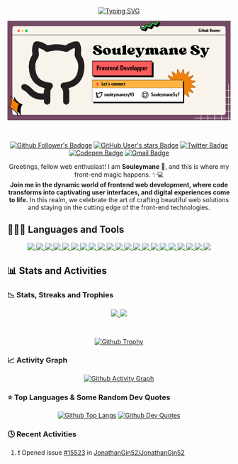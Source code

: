 <!-- Section 1: Automated Typing -->

<p align="center">
  <a href="https://git.io/typing-svg">
  <img src="https://readme-typing-svg.demolab.com?font=JetBrains+Mono&weight=800&pause=1000&color=CD5A57&random=true&width=700&height=50&lines=Web+Visionary%3A+Creator+of+Stunning+Interfaces;CSS+Navigator%3A+Sailing+between+Aesthetics+%26+Performance;JavaScript+Virtuoso%3A+Building+Dynamic+User+Interfaces;Responsive+Visionary%3A+Crafting+for+Modern+Screens;Web+Artisan%3A+Crafting+User-Centric+Experiences" alt="Typing SVG" /></a>
</p>

<!-- Section 2: Customs Banner -->

<p align="center">
  <a href="https://github.com/SouleymaneSy7/">
    <img src="./assets/my-github-banner.png" /></a>
</p>

<br>

<!--  Section 3: Social Badges Icons -->

<p align="center">
  <a href="https://github.com/SouleymaneSy7" title="My Followers On Github">
      <img alt="Github Follower's Badgge" src="https://img.shields.io/github/followers/souleymanesy7?style=for-the-badge&logo=github&logoColor=FFF&labelColor=B26856&color=DF826C"></a>  
  <a href="https://github.com/SouleymaneSy7?tab=stars" title="My Stars On Github">
    <img alt="GitHub User's stars Badge" src="https://img.shields.io/github/stars/souleymanesy7?affiliations=OWNER&style=for-the-badge&label=STARS&labelColor=176d64&color=219C90&link=https%3A%2F%2Fgithub.com%2FSouleymaneSy7%3Ftab%3Dstars"></a>
  <a href="https://twitter.com/souleymanesy43" title="Follow Me On Twitter">
    <img alt="Twitter Badge" src="https://img.shields.io/twitter/follow/souleymanesy43?label=%40souleymanesy43&style=for-the-badge&logo=twitter&logoColor=fff&labelColor=146AA8&color=1d98f0&link=https%3A%2F%2Ftwitter.com%2Fsouleymanesy43" /></a>
  <a href="https://codepen.io/souleymanesy7" title="Follow Me On Codepen.io">
    <img alt="Codepen Badge" src="https://img.shields.io/badge/CODEPEN-242526?style=for-the-badge&logo=codepen&logoColor=fff&label=FOLLOW%20ON&labelColor=9d7b4a&color=E1B16A&link=https%3A%2F%2Fcodepen.io%2Fsouleymanesy7%2F"/></a>
  <a href="mailto:souleymanesyservices@gmail.com" title="Send Me An E-mail">
    <img alt="Gmail Badge" src="https://img.shields.io/badge/souleymanesyservices%40gmail.com-AE2D68?style=for-the-badge&logo=gmail&logoColor=fff&label=GMAIL&labelColor=791f48&link=mail" /></a>
</p>

<!-- Section 4: Introduction -->

<p align="center">
  Greetings, fellow web enthusiast! I am <b>Souleymane</b> 👋, and this is where
  my front-end magic happens. ✨💻 <br>
  <b>Join me in the dynamic world of frontend web development, where code
  transforms into captivating user interfaces, and digital experiences come
  to life.</b> In this realm, we celebrate the art of crafting beautiful web
  solutions and staying on the cutting edge of the front-end technologies.
</p>

<!-- Section 4: Languages and Tools -->

<h2>👩🏻‍💻 Languages and Tools</h2>

<p align="center">
  <a href="#">
    <img src="https://img.shields.io/badge/html5-%23E34F26.svg?style=for-the-badge&logo=html5&logoColor=white" />
  </a>
  <a href="#">
    <img src="https://img.shields.io/badge/css3-%231572B6.svg?style=for-the-badge&logo=css3&logoColor=white" />
  </a>
  <a href="#">
    <img src="https://img.shields.io/badge/javascript-%23323330.svg?style=for-the-badge&logo=javascript&logoColor=%23F7DF1E" />
  </a>
  <a href="#">
    <img src="https://img.shields.io/badge/markdown-%23000000.svg?style=for-the-badge&logo=markdown&logoColor=white" />
  </a>
  <a href="#">
    <img src="https://img.shields.io/badge/vuejs-%2335495e.svg?style=for-the-badge&logo=vuedotjs&logoColor=%234FC08D" />
  </a>
  <a href="#">
    <img src="https://img.shields.io/badge/SASS-hotpink.svg?style=for-the-badge&logo=SASS&logoColor=white" />
  </a>
  <a href="#">
    <img src="https://img.shields.io/badge/tailwindcss-%2338B2AC.svg?style=for-the-badge&logo=tailwind-css&logoColor=white" />
  </a>
  <a href="#">
    <img src="https://img.shields.io/badge/NPM-%23CB3837.svg?style=for-the-badge&logo=npm&logoColor=white" />
  </a>
  <a href="#">
    <img src="https://img.shields.io/badge/yarn-%232C8EBB.svg?style=for-the-badge&logo=yarn&logoColor=white" />
  </a>
  <a href="#">
    <img src="https://img.shields.io/badge/vite-%23646CFF.svg?style=for-the-badge&logo=vite&logoColor=white" />
  </a>
  <a href="#">
    <img src="https://img.shields.io/badge/webpack-%238DD6F9.svg?style=for-the-badge&logo=webpack&logoColor=black" />
  </a>
  <a href="#">
    <img src="https://img.shields.io/badge/GULP-%23CF4647.svg?style=for-the-badge&logo=gulp&logoColor=white" />
  </a>
  <a href="#">
    <img src="https://img.shields.io/badge/green%20sock-88CE02?style=for-the-badge&logo=greensock&logoColor=white" />
  </a>
  <a href="#">
    <img src="https://img.shields.io/badge/chart.js-F5788D.svg?style=for-the-badge&logo=chart.js&logoColor=white" />
  </a>
  <a href="#">
    <img src="https://img.shields.io/badge/vercel-%23000000.svg?style=for-the-badge&logo=vercel&logoColor=white" />
  </a>
  <a href="#">
    <img src="https://img.shields.io/badge/netlify-%23000000.svg?style=for-the-badge&logo=netlify&logoColor=#00C7B7" />
  </a>
  <a href="#">
    <img src="https://img.shields.io/badge/github%20pages-121013?style=for-the-badge&logo=github&logoColor=white" />
  </a>
  <a href="#">
    <img src="https://img.shields.io/badge/Adobe%20XD-470137?style=for-the-badge&logo=Adobe%20XD&logoColor=#FF61F6" />
  </a>
  <a href="#">
    <img src="https://img.shields.io/badge/figma-%23F24E1E.svg?style=for-the-badge&logo=figma&logoColor=white" />
  </a>
  <a href="#">
    <img src="https://img.shields.io/badge/Visual%20Studio%20Code-0078d7.svg?style=for-the-badge&logo=visual-studio-code&logoColor=white" />
  </a>
  <a href="#">
    <img src="https://img.shields.io/badge/Atom-%2366595C.svg?style=for-the-badge&logo=atom&logoColor=white" />
  </a>
</p>

<!-- Section 5: Statistics and Activities -->

<h2>📊 Stats and Activities</h2>

<h3>📉 Stats, Streaks and Trophies</h3>

<p align="center">
  <a href="https://github.com/anuraghazra/github-readme-stats">
    <img src="https://github-readme-stats.vercel.app/api?username=SouleymaneSy7&theme=onedark&hide_border=true&show_icons=true" />
  </a>
  <a href="https://git.io/streak-stats">
    <img src="https://streak-stats.demolab.com/?user=SouleymaneSy7&theme=onedark&hide_border=true&border_radius=5" />
  </a>
</p>

<br>

<p align="center">
  <a href="https://github.com/ryo-ma/github-profile-trophy" >
    <img alt="Github Trophy" src="https://github-profile-trophy.vercel.app/?username=SouleymaneSy7&theme=onedark&no-frame=true&no-bg=false&margin-w=5&row=1&column=4" />
  </a>
</p>

<!-- Section 6: Activity Graphics -->

<h3>📈 Activity Graph</h3>

<p align="center">
  <a href="https://github.com/ashutosh00710/github-readme-activity-graph">
    <img alt="Github Activity Graph" src="https://github-readme-activity-graph.vercel.app/graph?username=SouleymaneSy7&theme=rogue&custom_title=Souleymane's%20Activity%20Graph&hide_border=true" />
  </a>
</p>

<!-- Section 6: Top Languages and Dev Quotes -->

<h3>⭐️ Top Languages & Some Random Dev Quotes</h3>

<p align="center">
  <a href="https://github.com/anuraghazra/github-readme-stats">
    <img alt="Github Top Langs" src="https://github-readme-stats.vercel.app/api/top-langs/?username=SouleymaneSy7&theme=onedark&hide_border=true&size_weight=0.5&count_weight=0.5&border=true&langs_count=8" /></a>
  <a href="https://github.com/PiyushSuthar/github-readme-quotes" >
    <img alt="Github Dev Quotes" src="https://quotes-github-readme.vercel.app/api?type=vertical&theme=monokai&border=true" /></a>
</p>

<!-- Section 8: Recents Activities -->

<h3>🕓 Recent Activities</h3>

<!--START_SECTION:activity-->
1. ❗ Opened issue [#15523](https://github.com/JonathanGin52/JonathanGin52/issues/15523) in [JonathanGin52/JonathanGin52](https://github.com/JonathanGin52/JonathanGin52)
<!--END_SECTION:activity-->

